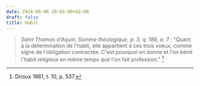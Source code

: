 ```yaml
---
date: 2024-09-06 20:03:00+02:00
draft: false
title: Habit
---
```





> *Saint Thomas d'Aquin, Somme théologique, p. 3, q. 186, a. 7* : "Quant à la détermination de l'habit, elle appartient à ces trois voeux, comme signe de l'obligation contractée. C'est pourquoi on donne et l'on bénit l'habit religieux en même temps que l'on fait profession." [^1]

[^1]: Drioux 1861, t. 10, p. 537.


